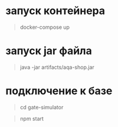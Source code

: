 # запуск контейнера

> docker-compose up

# запуск jar файла

>java -jar artifacts/aqa-shop.jar

# подключение к базе

> cd gate-simulator

> npm start